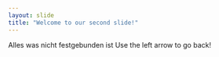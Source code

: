 ```yaml
---
layout: slide
title: "Welcome to our second slide!"
---
```

Alles was nicht festgebunden ist
Use the left arrow to go back!
